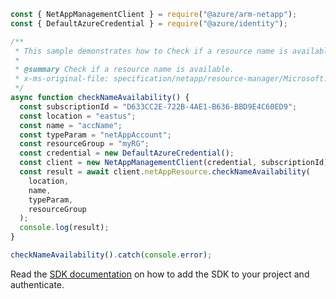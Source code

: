 ```javascript
const { NetAppManagementClient } = require("@azure/arm-netapp");
const { DefaultAzureCredential } = require("@azure/identity");

/**
 * This sample demonstrates how to Check if a resource name is available.
 *
 * @summary Check if a resource name is available.
 * x-ms-original-file: specification/netapp/resource-manager/Microsoft.NetApp/stable/2022-01-01/examples/CheckNameAvailability.json
 */
async function checkNameAvailability() {
  const subscriptionId = "D633CC2E-722B-4AE1-B636-BBD9E4C60ED9";
  const location = "eastus";
  const name = "accName";
  const typeParam = "netAppAccount";
  const resourceGroup = "myRG";
  const credential = new DefaultAzureCredential();
  const client = new NetAppManagementClient(credential, subscriptionId);
  const result = await client.netAppResource.checkNameAvailability(
    location,
    name,
    typeParam,
    resourceGroup
  );
  console.log(result);
}

checkNameAvailability().catch(console.error);
```

Read the [SDK documentation](https://github.com/Azure/azure-sdk-for-js/blob/%40azure%2Farm-netapp_16.0.0/sdk/netapp/arm-netapp/README.md) on how to add the SDK to your project and authenticate.
